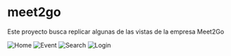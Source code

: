 # meet2go

Este proyecto busca replicar algunas de las vistas de la empresa Meet2Go

![Home](.readmeIMG/home.png?raw=true "Title")
![Event](.readmeIMG/event.png)
![Search](.readmeIMG/search.png)
![Login](.readmeIMG/login.png)
